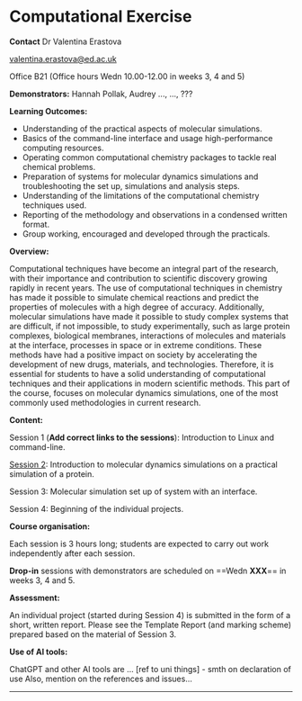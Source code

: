 # Computational Exercise

**Contact** 
Dr Valentina Erastova 

valentina.erastova@ed.ac.uk

Office B21 (Office hours Wedn 10.00-12.00 in weeks 3, 4 and 5)


**Demonstrators:**
Hannah Pollak, 
Audrey ..., 
..., ???



**Learning Outcomes:**

-	Understanding of the practical aspects of molecular simulations.
-	Basics of the command-line interface and usage high-performance computing resources.
-	Operating common computational chemistry packages to tackle real chemical problems.
-	Preparation of systems for molecular dynamics simulations and troubleshooting the set up, simulations and analysis steps.
-	Understanding of the limitations of the computational chemistry techniques used.
-	Reporting of the methodology and observations in a condensed written format.
-	Group working, encouraged and developed through the practicals.


**Overview:**

Computational techniques have become an integral part of the research, with their importance and contribution to scientific discovery growing rapidly in recent years. The use of computational techniques in chemistry has made it possible to simulate chemical reactions and predict the properties of molecules with a high degree of accuracy. Additionally, molecular simulations have made it possible to study complex systems that are difficult, if not impossible, to study experimentally, such as large protein complexes, biological membranes, interactions of molecules and materials at the interface, processes in space or in extreme conditions. These methods have had a positive impact on society by accelerating the development of new drugs, materials, and technologies. Therefore, it is essential for students to have a solid understanding of computational techniques and their applications in modern scientific methods. This part of the course, focuses on molecular dynamics simulations, one of the most commonly used methodologies in current research. 


**Content:**



Session 1 (**Add correct links to the sessions**): Introduction to Linux and command-line.

[Session 2](./test_session2_HTML/Day2_Protein_Sims.html): Introduction to molecular dynamics simulations on a practical simulation of a protein.

Session 3: Molecular simulation set up of system with an interface.

Session 4: Beginning of the individual projects.


**Course organisation:**

Each session is 3 hours long; students are expected to carry out work independently after each session. 

**Drop-in** sessions with demonstrators are scheduled on ==Wedn **XXX**== in weeks 3, 4 and 5.


**Assessment:**

An individual project (started during Session 4) is submitted in the form of a short, written report. 
Please see the Template Report (and marking scheme) prepared based on the material of Session 3.


**Use of AI tools:**

ChatGPT and other AI tools are ... [ref to uni things] - smth on declaration of use
Also, mention on the references and issues...


----
